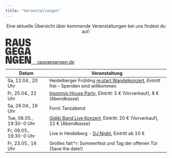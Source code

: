 ```yaml
---
title: "Veranstaltungen"
---
```


<p style="text-align:center">
Eine aktuelle Übersicht über kommende Veranstaltungen bei uns findest du auf:
</p>

<p style="text-align:center">
</p>

<div class="buttons is-centered">
    <a href="https://rausgegangen.de/locations/aula-des-collegium-academicum/"><img src="logo_rausgegangen_freigeist.svg" width="80"/>
    &nbsp;&nbsp;&nbsp;
    <a href="https://rausgegangen.de/organizations/collegium-academicum/" class="button is-medium is-primary">
        <span class="icon">
            <i class="icon-link"></i>
        </span>
        <span>rausgegangen.de</span>
    </a>
</div>

Datum | Veranstaltung 
-------- | -------- 
Sa, 12.04., 20 Uhr | Heidelberger Frühling [re:start Wandelkonzert](https://www.heidelberger-fruehling.de/veranstaltung/restart-konzert-im-collegium-academicum), Eintritt frei – Spenden sind willkommen
Fr, 25.04., 22 Uhr | [Insomnis House Party](https://rausgegangen.de/events/insomnis-house-party-0/), EIntritt: 5 € (Vorverkauf), 8 € (Abendkasse)
Sa, 26.04., 19 Uhr | Forrò Tanzabend
Tue, 06.05., 19:30-0 Uhr | [Gidiki Band Live Konzert](https://rausgegangen.de/events/gidiki-live-konzert-0/), Eintritt: 20 € (Vorverkauf), 22 € (Abendkasse)
Fr, 09.05., 19:30-0 Uhr | Live in Heidelberg - [DJ Night](https://www.eventbrite.de/e/dj-night-spin-your-sound-own-the-night-tickets-1321340036619), Eintritt ab 10 €
Fr, 23.05., 16 Uhr | Großes falt*r: Sommerfest und Tag der offenen Tür (Save the date!)
